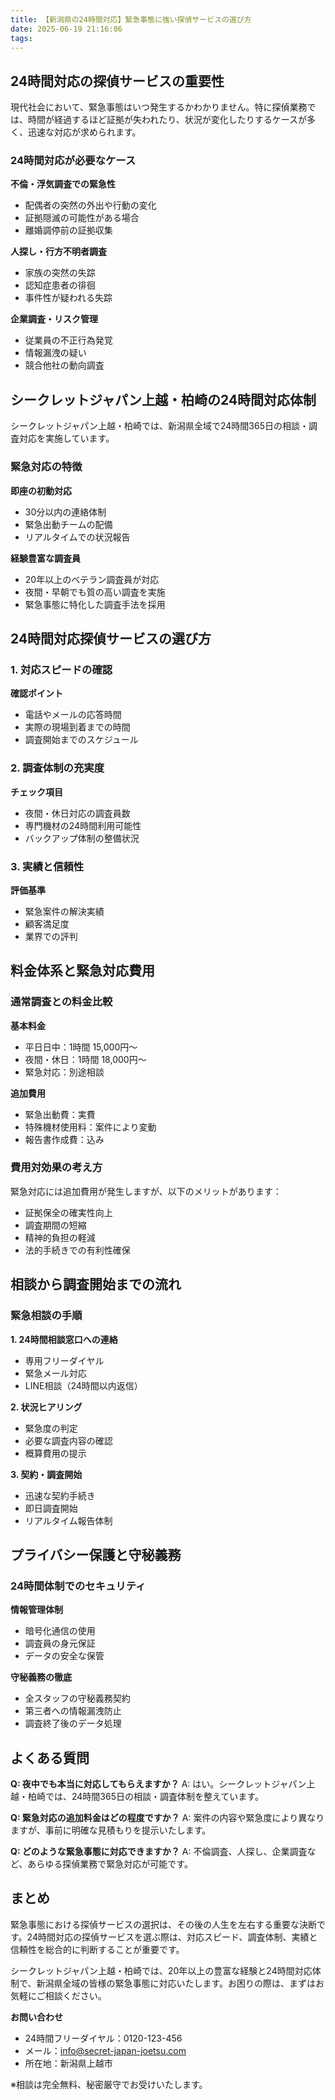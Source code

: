 ```yaml
---
title: 【新潟県の24時間対応】緊急事態に強い探偵サービスの選び方
date: 2025-06-19 21:16:06
tags:
---
```


## 24時間対応の探偵サービスの重要性

現代社会において、緊急事態はいつ発生するかわかりません。特に探偵業務では、時間が経過するほど証拠が失われたり、状況が変化したりするケースが多く、迅速な対応が求められます。

### 24時間対応が必要なケース

**不倫・浮気調査での緊急性**
- 配偶者の突然の外出や行動の変化
- 証拠隠滅の可能性がある場合
- 離婚調停前の証拠収集

**人探し・行方不明者調査**
- 家族の突然の失踪
- 認知症患者の徘徊
- 事件性が疑われる失踪

**企業調査・リスク管理**
- 従業員の不正行為発覚
- 情報漏洩の疑い
- 競合他社の動向調査

## シークレットジャパン上越・柏崎の24時間対応体制

シークレットジャパン上越・柏崎では、新潟県全域で24時間365日の相談・調査対応を実施しています。

### 緊急対応の特徴

**即座の初動対応**
- 30分以内の連絡体制
- 緊急出動チームの配備
- リアルタイムでの状況報告

**経験豊富な調査員**
- 20年以上のベテラン調査員が対応
- 夜間・早朝でも質の高い調査を実施
- 緊急事態に特化した調査手法を採用

## 24時間対応探偵サービスの選び方

### 1. 対応スピードの確認

**確認ポイント**
- 電話やメールの応答時間
- 実際の現場到着までの時間
- 調査開始までのスケジュール

### 2. 調査体制の充実度

**チェック項目**
- 夜間・休日対応の調査員数
- 専門機材の24時間利用可能性
- バックアップ体制の整備状況

### 3. 実績と信頼性

**評価基準**
- 緊急案件の解決実績
- 顧客満足度
- 業界での評判

## 料金体系と緊急対応費用

### 通常調査との料金比較

**基本料金**
- 平日日中：1時間 15,000円〜
- 夜間・休日：1時間 18,000円〜
- 緊急対応：別途相談

**追加費用**
- 緊急出動費：実費
- 特殊機材使用料：案件により変動
- 報告書作成費：込み

### 費用対効果の考え方

緊急対応には追加費用が発生しますが、以下のメリットがあります：

- 証拠保全の確実性向上
- 調査期間の短縮
- 精神的負担の軽減
- 法的手続きでの有利性確保

## 相談から調査開始までの流れ

### 緊急相談の手順

**1. 24時間相談窓口への連絡**
- 専用フリーダイヤル
- 緊急メール対応
- LINE相談（24時間以内返信）

**2. 状況ヒアリング**
- 緊急度の判定
- 必要な調査内容の確認
- 概算費用の提示

**3. 契約・調査開始**
- 迅速な契約手続き
- 即日調査開始
- リアルタイム報告体制

## プライバシー保護と守秘義務

### 24時間体制でのセキュリティ

**情報管理体制**
- 暗号化通信の使用
- 調査員の身元保証
- データの安全な保管

**守秘義務の徹底**
- 全スタッフの守秘義務契約
- 第三者への情報漏洩防止
- 調査終了後のデータ処理

## よくある質問

**Q: 夜中でも本当に対応してもらえますか？**
A: はい。シークレットジャパン上越・柏崎では、24時間365日の相談・調査体制を整えています。

**Q: 緊急対応の追加料金はどの程度ですか？**
A: 案件の内容や緊急度により異なりますが、事前に明確な見積もりを提示いたします。

**Q: どのような緊急事態に対応できますか？**
A: 不倫調査、人探し、企業調査など、あらゆる探偵業務で緊急対応が可能です。

## まとめ

緊急事態における探偵サービスの選択は、その後の人生を左右する重要な決断です。24時間対応の探偵サービスを選ぶ際は、対応スピード、調査体制、実績と信頼性を総合的に判断することが重要です。

シークレットジャパン上越・柏崎では、20年以上の豊富な経験と24時間対応体制で、新潟県全域の皆様の緊急事態に対応いたします。お困りの際は、まずはお気軽にご相談ください。

**お問い合わせ**
- 24時間フリーダイヤル：0120-123-456
- メール：info@secret-japan-joetsu.com
- 所在地：新潟県上越市

※相談は完全無料、秘密厳守でお受けいたします。
